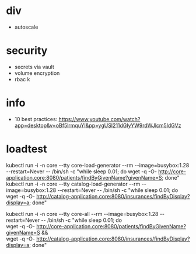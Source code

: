 # div
- autoscale

# security
- secrets via vault
- volume encryption
- rbac                                                                                                               k
                                                                                               
# info
- 10 best practices: https://www.youtube.com/watch?app=desktop&v=oBf5lrmquYI&pp=ygUSI211dGlyYW9rdWJlcm5ldGVz

# loadtest

kubectl run -i -n core --tty core-load-generator --rm --image=busybox:1.28 --restart=Never -- /bin/sh -c "while sleep 0.01; do wget -q -O- http://core-application.core:8080/patients/findByGivenName?givenName=S; done"
kubectl run -i -n core --tty catalog-load-generator --rm --image=busybox:1.28 --restart=Never -- /bin/sh -c "while sleep 0.01; do wget -q -O- http://catalog-application.core:8080/insurances/findByDisplay?display=a; done"


kubectl run -i -n core --tty core-all --rm --image=busybox:1.28 --restart=Never -- /bin/sh -c "while sleep 0.01; do \
wget -q -O- http://core-application.core:8080/patients/findByGivenName?givenName=S && \
wget -q -O- http://catalog-application.core:8080/insurances/findByDisplay?display=a; done"
